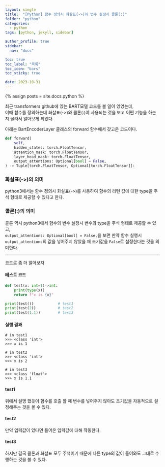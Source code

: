 ```yaml
---
layout: single
title:  "[Python] 함수 정의시 화살표(->)와 변수 설정시 콜론(:)"
folder: "python"
categories:
  - python
tags: [python, jekyll, sidebar]

author_profile: true
sidebar:
  nav: "docs"

toc: true
toc_label: "목록"
toc_icon: "bars"
toc_sticky: true

date: 2023-10-31
---
```


{% assign posts = site.docs.python %}

최근 transformers github에 있는 BART모델 코드를 볼 일이 있었는데,   
이때 함수를 정의하는데 화살표(->)와 콜론(:)이 사용되는 것을 보고 어떤 기능을 하는지 몰라서 알아보게 되었다.

아래는 BartEncoderLayer 클래스의 forward 함수에서 갖고온 코드이다.

```python
def forward(
    self,
    hidden_states: torch.FloatTensor,
    attention_mask: torch.FloatTensor,
    layer_head_mask: torch.FloatTensor,
    output_attentions: Optional[bool] = False,
) -> Tuple[torch.FloatTensor, Optional[torch.FloatTensor]]:
```

### 화살표(->)의 의미   
python3에서는 함수 정의시 화살표(->)를 사용하여 함수의 리턴 값에 대한 type을 주석 형태로 제공할 수 있다고 한다.

### 콜론(:)의 의미   
콜론 역시 python3에서 함수의 변수 설정시 변수의 type을 주석 형태로 제공할 수 있고,   
`output_attentions: Optional[bool] = False,`을 보면 만약 함수 실행시 `output_attentions`의 값을 넣어주지 않았을 때 초기값을 `False`로 설정한다는 것을 의미한다.

---

코드로 좀 더 알아보자   
#### 테스트 코드
```python
def test(x: int=1)->int:
    print(type(x))
    return f"x is {x}"

print(test())           # test1
print(test(2))          # test2
print(test(1.1))        # test3
```
#### 실행 결과
```
# in test1
>>> <class 'int'>
>>> x is 1

# in test2
>>> <class 'int'>
>>> x is 2

# in test3
>>> <class 'float'>
>>> x is 1.1
```

#### test1
위에서 설명 했듯이 함수를 호출 할 때 변수를 넣어주지 않아도 초기값을 자동적으로 설정해주는 것을 볼 수 있다.   

#### test2
만약 입력값이 있다면 들어온 입력값에 대해 작동한다.

#### test3
하지만 결국 콜론과 화살표 모두 주석이기 때문에 다른 type의 값이 들어와도 그대로 수행하는 것을 볼 수 있다.